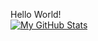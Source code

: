Hello World!  
[![My GitHub Stats](https://github-readme-stats.vercel.app/api/?username=raspi0124&count_private=true&theme=tokyonight&showicons=true)]()

